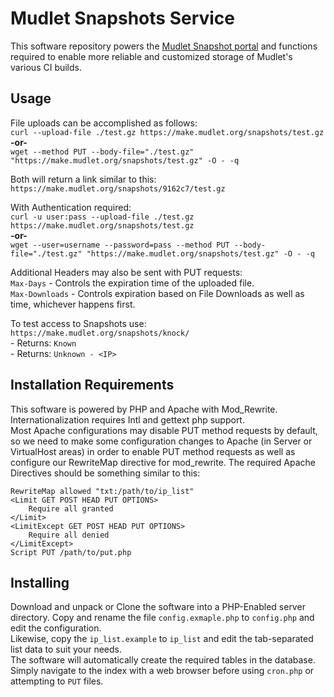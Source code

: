 # Mudlet Snapshots Service
This software repository powers the [Mudlet Snapshot portal](https://make.mudlet.org/snapshots/) and functions required to enable more reliable and customized storage of Mudlet's various CI builds.  

## Usage
File uploads can be accomplished as follows:  
`curl --upload-file ./test.gz https://make.mudlet.org/snapshots/test.gz`  
**-or-**  
`wget --method PUT --body-file="./test.gz" "https://make.mudlet.org/snapshots/test.gz" -O - -q`  

Both will return a link similar to this:  
`https://make.mudlet.org/snapshots/9162c7/test.gz`

With Authentication required:  
`curl -u user:pass --upload-file ./test.gz https://make.mudlet.org/snapshots/test.gz`  
**-or-**  
`wget --user=username --password=pass --method PUT --body-file="./test.gz" "https://make.mudlet.org/snapshots/test.gz" -O - -q`  

Additional Headers may also be sent with PUT requests:  
 `Max-Days` - Controls the expiration time of the uploaded file.  
 `Max-Downloads` - Controls expiration based on File Downloads as well as time, whichever happens first.  

To test access to Snapshots use:  
`https://make.mudlet.org/snapshots/knock/`  
    - Returns:  `Known`  
    - Returns:  `Unknown - <IP>`  

## Installation Requirements
This software is powered by PHP and Apache with Mod_Rewrite.  Internationalization requires Intl and gettext php support.  
Most Apache configurations may disable PUT method requests by default, so we need to make some configuration changes to Apache (in Server or VirtualHost areas) in order to enable PUT method requests as well as configure our RewriteMap directive for mod_rewrite.
The required Apache Directives should be something similar to this:

    RewriteMap allowed "txt:/path/to/ip_list"
    <Limit GET POST HEAD PUT OPTIONS>
        Require all granted
    </Limit>
    <LimitExcept GET POST HEAD PUT OPTIONS>
        Require all denied
    </LimitExcept>
    Script PUT /path/to/put.php


## Installing
Download and unpack or Clone the software into a PHP-Enabled server directory.  Copy and rename the file `config.exmaple.php` to `config.php` and edit the configuration.  
Likewise, copy the `ip_list.example` to `ip_list` and edit the tab-separated list data to suit your needs.  
The software will automatically create the required tables in the database.  Simply navigate to the index with a web browser before using `cron.php` or attempting to `PUT` files.  